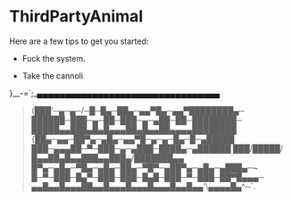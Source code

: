 
# ThirdPartyAnimal
Here are a few tips to get you started:

* Fuck the system.

* Take the cannoli

 }__-=`;\_▄▄▄▄▄▄▄▄▄▄▄▄▄▄▄▄▄▄▄▄▄▄▄▄▄▄▄▄▄▄▄▄▄
  >(███'─▄─▄─/─█─█▄─██▄─▄▄▀█▄─▄▄▀████████▄─
    ██████─███─▄─██─███─▄─▄██─██─████████─
    █████▄▄███▄█▄█▄▄▄██▄█▄▄██▄▄▄▄████████
   {██▄─▄▄─██▀▄─▄█▄─▄▄▀█─▄─▄─█▄─█─▄█████
    ███─▄▄▄██─▀─███─▄─▄███─████▄─▄██████
    ███/█████/█▄▄██▄█▄▄███▄▄███▄/███████▄▄
   █▀▄─▄█▄─▀█▄─▄█▄─██▄─▀█▀─▄██▀▄─▄█▄─▄███▄─~
   █─▀─███─█▄▀─███─███─█▄█─███─▀─███─██▀█▄▄▄─
   ▄▄█▄▄█▄▄▄██▄▄█▄▄▄█▄▄▄█▄▄▄█▄▄█▄▄'\▄▄▄▄█▄^─`.
